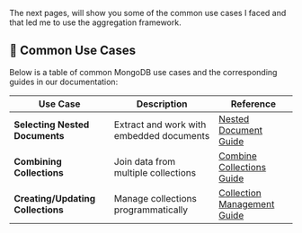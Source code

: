 The next pages, will show you some of the common use cases I faced and that led me to use the aggregation framework.

## 🧩 Common Use Cases

Below is a table of common MongoDB use cases and the corresponding guides in our documentation:

| Use Case | Description | Reference |
|----------|-------------|-----------|
| **Selecting Nested Documents** | Extract and work with embedded documents | [Nested Document Guide](../how-to/commons/select-a-nested-document.md) |
| **Combining Collections** | Join data from multiple collections | [Combine Collections Guide](../how-to/commons/combine-collections.md) |
| **Creating/Updating Collections** | Manage collections programmatically | [Collection Management Guide](../how-to/commons/create-or-update-a-collection.md) |
